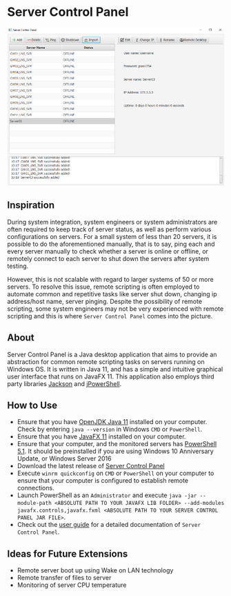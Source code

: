 # Server Control Panel
![](https://raw.githubusercontent.com/zenlyj/Server-Control-Panel/main/src/resources/documentation/General.PNG)

## Inspiration
During system integration, system engineers or system administrators are often
required to keep track of server status, as well as perform various configurations
on servers. For a small system of less than 20 servers, it is possible to do
the aforementioned manually, that is to say, ping each and every server manually to
check whether a server is online or offline, or remotely connect to each server
to shut down the servers after system testing.

However, this is not scalable with regard to larger systems of 50 or more servers.
To resolve this issue, remote scripting is often employed to automate
common and repetitive tasks like server shut down, changing ip address/host name,
server pinging. Despite the possibility of remote scripting, some system engineers
may not be very experienced with remote scripting and this is where `Server Control
Panel` comes into the picture.

## About
Server Control Panel is a Java desktop application that aims to provide an abstraction
for common remote scripting tasks on servers running on Windows OS. It is written in Java 11, and has a simple and intuitive
graphical user interface that runs on JavaFX 11. This application also employs
third party libraries [Jackson](https://github.com/FasterXML/jackson) and
[jPowerShell](https://github.com/profesorfalken/jPowerShell).

## How to Use
* Ensure that you have [OpenJDK Java 11](https://www.oracle.com/java/technologies/javase-jdk11-downloads.html) installed on your computer. Check by entering `java --version`
  in Windows `CMD` or `PowerShell`.
* Ensure that you have [JavaFX 11](https://gluonhq.com/download/javafx-11-0-2-sdk-windows/) installed on your computer.
* Ensure that your computer, and the monitored servers has [PowerShell 5.1](https://docs.microsoft.com/en-us/skypeforbusiness/set-up-your-computer-for-windows-powershell/download-and-install-windows-powershell-5-1).
  It should be preinstalled if you are using Windows 10 Anniversary Update, or Windows Server 2016
* Download the latest release of [Server Control Panel](https://github.com/zenlyj/server-control-panel/releases)
* Execute `winrm quickconfig` on `CMD` or `PowerShell` on your computer to ensure that your computer is configured to establish remote connections.
* Launch PowerShell as an `Administrator` and execute `java -jar --module-path <ABSOLUTE PATH TO YOUR JAVAFX LIB FOLDER> --add-modules javafx.controls,javafx.fxml <ABSOLUTE PATH TO YOUR SERVER CONTROL PANEL JAR FILE>`.
* Check out the [user guide](https://zenlyj.github.io/server-control-panel/) for a detailed documentation of `Server Control Panel`.

## Ideas for Future Extensions
* Remote server boot up using Wake on LAN technology
* Remote transfer of files to server
* Monitoring of server CPU temperature
